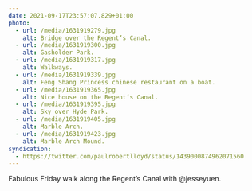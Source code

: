 ```yaml
---
date: 2021-09-17T23:57:07.829+01:00
photo:
  - url: /media/1631919279.jpg
    alt: Bridge over the Regent’s Canal.
  - url: /media/1631919300.jpg
    alt: Gasholder Park.
  - url: /media/1631919317.jpg
    alt: Walkways.
  - url: /media/1631919339.jpg
    alt: Feng Shang Princess chinese restaurant on a boat.
  - url: /media/1631919365.jpg
    alt: Nice house on the Regent’s Canal.
  - url: /media/1631919395.jpg
    alt: Sky over Hyde Park.
  - url: /media/1631919405.jpg
    alt: Marble Arch.
  - url: /media/1631919423.jpg
    alt: Marble Arch Mound.
syndication:
  - https://twitter.com/paulrobertlloyd/status/1439000874962071560
---
```

Fabulous Friday walk along the Regent’s Canal with @jesseyuen.
